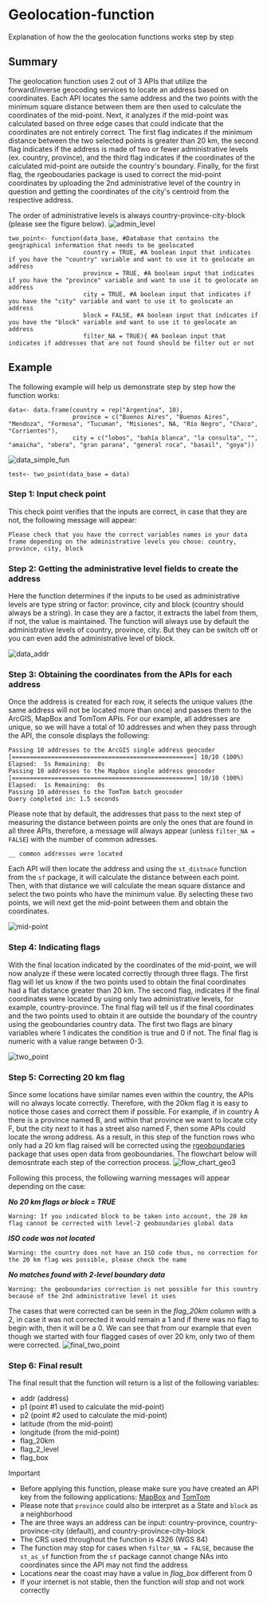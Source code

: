 # Geolocation-function
Explanation of how the the geolocation functions works step by step

## Summary
The geolocation function uses 2 out of 3 APIs that utilize the forward/inverse geocoding services to locate an address based on coordinates. Each API locates the same
address and the two points with the minimum square distance between them are then used to calculate the coordinates of the mid-point. Next, it analyzes if the mid-point was calculated based on three edge cases that could indicate that the coordinates are not entirely correct. The first flag indicates if the minimum distance between the two selected points is greater than 20 km, the second flag indicates if the address is made of two or fewer administrative levels (ex. country, province), and the third flag indicates if the coordinates of the calculated mid-point are outside the country's boundary. Finally, for the first flag, the rgeoboudaries package is used to correct the mid-point coordinates by uploading the 2nd administrative level of the country in question and getting the coordinates of the city's centroid from the respective address.

The order of administrative levels is always country-province-city-block (please see the figure below).
![admin_level](https://github.com/user-attachments/assets/05314504-0c1f-4e9d-9b20-e65c1b0c246c)

```
two_point<- function(data_base, #Database that contains the geographical information that needs to be geolocated 
                     country = TRUE, #A boolean input that indicates if you have the "country" variable and want to use it to geolocate an address
                     province = TRUE, #A boolean input that indicates if you have the "province" variable and want to use it to geolocate an address
                     city = TRUE, #A boolean input that indicates if you have the "city" variable and want to use it to geolocate an address
                     block = FALSE, #A boolean input that indicates if you have the "block" variable and want to use it to geolocate an address
                     filter_NA = TRUE){ #A boolean input that indicates if addresses that are not found should be filter out or not
```

## Example
The following example will help us demonstrate step by step how the function works:

```
data<- data.frame(country = rep("Argentina", 10),
                  province = c("Buenos Aires", "Buenos Aires", "Mendoza", "Formosa", "Tucuman", "Misiones", NA, "Río Negro", "Chaco", "Corrientes"),
                  city = c("lobos", "bahía blanca", "la consulta", "", "amaicha", "obera", "gran parana", "general roca", "basail", "goya"))

```

![data_simple_fun](https://github.com/user-attachments/assets/c8aeb706-2492-4727-95e7-09a94ed1c752)

```
test<- two_point(data_base = data)
```
### Step 1: Input check point
This check point verifies that the inputs are correct, in case that they are not, the following message will appear:
```
Please check that you have the correct variables names in your data frame depending on the administrative levels you chose: country, province, city, block
```

### Step 2: Getting the administrative level fields to create the address
Here the function determines if the inputs to be used as administrative levels are type string or factor: province, city and block (country should always be a string). In case they are a factor, it extracts the label from them, if not, the value is maintained. The function will always use by default the administrative levels of country, province, city. But they can be switch off or you can even add the administrative level of block.

![data_addr](https://github.com/user-attachments/assets/8a589438-50c9-43c4-a21a-819132f30bfa)

### Step 3: Obtaining the coordinates from the APIs for each address
Once the address is created for each row, it selects the unique values (the same address will not be located more than once) and passes them to the ArcGIS, MapBox and TomTom APIs. For our example, all addresses are unique, so we will have a total of 10 addresses and when they pass through the API, the console displays the following:
```
Passing 10 addresses to the ArcGIS single address geocoder
[===================================================] 10/10 (100%) Elapsed:  5s Remaining:  0s
Passing 10 addresses to the Mapbox single address geocoder
[===================================================] 10/10 (100%) Elapsed:  1s Remaining:  0s
Passing 10 addresses to the TomTom batch geocoder
Query completed in: 1.5 seconds
```
Please note that by default, the addresses that pass to the next step of measuring the distance between points are only the ones that are found in all three APIs, therefore, a message will always appear (unless `filter_NA = FALSE`) with the number of common adresses.
```
__ common addresses were located
```
Each API will then locate the address and using the `st_distnace` function from the `sf` package, it will calculate the distance between each point. Then, with that distance we will calculate the mean square distance and select the two points who have the minimum value. By selecting these two points, we will next get the mid-point between them and obtain the coordinates.

![mid-point](https://github.com/user-attachments/assets/378e672a-c6b5-4103-8e85-2b38cad64121)

### Step 4: Indicating flags
With the final location indicated by the coordinates of the mid-point, we will now analyze if these were located correctly through three flags. The first flag will let us know if the two points used to obtain the final coordinates had a flat distance greater than 20 km. The second flag, indicates if the final coordinates were located by using only two administrative levels, for example, country-province. The final flag will tell us if the final coordinates and the two points used to obtain it are outside the boundary of the country using the geoboundaries country data. The first two flags are binary variables where 1 indicates the condition is true and 0 if not. The final flag is numeric with a value range between 0-3.

![two_point](https://github.com/user-attachments/assets/6002ea11-239e-4e96-8ca1-5a4d4ce7d6c0)

### Step 5: Correcting 20 km flag
Since some locations have similar names even within the country, the APIs will no always locate correctly. Therefore, with the 20km flag it is easy to notice those cases and correct them if possible. For example, if in country A there is a province named B, and within that province we want to locate city F, but the city next to it has a street also named F, then some APIs could locate the wrong address. As a result, in this step of the function rows who only had a 20 km flag raised will be corrected using the [rgeoboundaries](https://github.com/wmgeolab/rgeoboundaries) package that uses open data from geoboundaries. The flowchart below will demosntrate each step of the correction process.
![flow_chart_geo3](https://github.com/user-attachments/assets/3a82515d-ccaa-4109-85d5-7b6649f27ede)

Following this process, the following warning messages will appear depending on the case:

**_No 20 km flags or block = TRUE_**
```
Warning: If you indicated block to be taken into account, the 20 km flag cannot be corrected with level-2 geoboundaries global data
```
**_ISO code was not located_**
```
Warning: the country does not have an ISO code thus, no correction for the 20 km flag was possible, please check the name
```
**_No matches found with 2-level boundary data_**
```
Warning: the geoboundaries correction is not possible for this country because of the 2nd administrative level it uses
```
The cases that were corrected can be seen in the _flag_20km_ column with a 2, in case it was not corrected it would remain a 1 and if there was no flag to begin with, then it will be a 0. We can see that from our example that even though we started with four flagged cases of over 20 km, only two of them were corrected.
![final_two_point](https://github.com/user-attachments/assets/e2f265d5-0dfb-4a91-b15f-f3bb086ec00d)

### Step 6: Final result
The final result that the function will return is a list of the following variables:
* addr (address)
* p1 (point #1 used to calculate the mid-point)
* p2 (point #2 used to calculate the mid-point)
* latitude (from the mid-point)
* longitude (from the mid-point)
* flag_20km
* flag_2_level
* flag_box

> [!IMPORTANT]
>* Before applying this function, please make sure you have created an API key from the following applications: [MapBox](https://www.mapbox.com/) and [TomTom](https://www.tomtom.com/en_gb/navigation/)
>* Please note that `province` could also be interpret as a State and `block` as a neighborhood
>* The are three ways an address can be input: country-province, country-province-city (default), and country-province-city-block
>* The CRS used throughout the function is 4326 (WGS 84)
>* The function may stop for cases when `filter_NA = FALSE`, because the `st_as_sf` function from the `sf` package cannot change NAs into coordinates since the API may not find the address
>* Locations near the coast may have a value in _flag_box_ different from 0
>* If your internet is not stable, then the function will stop and not work correctly 



